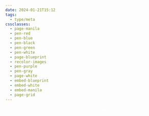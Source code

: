 ```yaml
---
date: 2024-01-21T15:12
tags:
  - type/meta
cssclasses:
  - page-manila
  - pen-red
  - pen-blue
  - pen-black
  - pen-green
  - pen-white
  - page-blueprint
  - recolor-images
  - pen-purple
  - pen-gray
  - page-white
  - embed-blueprint
  - embed-white
  - embed-manila
  - page-grid
---
```

<div style="background-color=black;color:white">
<i>This page is only for keeping CSS classes ready for autocomplete.</i>
</div>